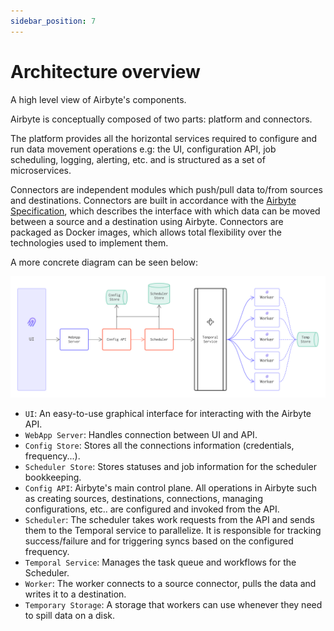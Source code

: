 ```yaml
---
sidebar_position: 7 
---
```


# Architecture overview

A high level view of Airbyte's components.

Airbyte is conceptually composed of two parts: platform and connectors. 

The platform provides all the horizontal services required to configure and run data movement operations e.g: the UI, configuration API, job scheduling, logging, alerting, etc. and is structured as a set of microservices. 

Connectors are independent modules which push/pull data to/from sources and destinations. Connectors are built in accordance with the [Airbyte Specification](./airbyte-specification.md), which describes the interface with which data can be moved between a source and a destination using Airbyte. Connectors are packaged as Docker images, which allows total flexibility over the technologies used to implement them. 

A more concrete diagram can be seen below:

![3.048-Kilometer view](../.gitbook/assets/understanding_airbyte_high_level_architecture.png)

* `UI`: An easy-to-use graphical interface for interacting with the Airbyte API.
* `WebApp Server`: Handles connection between UI and API.
* `Config Store`: Stores all the connections information \(credentials, frequency...\).
* `Scheduler Store`: Stores statuses and job information for the scheduler bookkeeping.
* `Config API`: Airbyte's main control plane. All operations in Airbyte such as creating sources, destinations, connections, managing configurations, etc.. are configured and invoked from the API.
* `Scheduler`: The scheduler takes work requests from the API and sends them to the Temporal service to parallelize. It is responsible for tracking success/failure and for triggering syncs based on the configured frequency.
* `Temporal Service`: Manages the task queue and workflows for the Scheduler. 
* `Worker`: The worker connects to a source connector, pulls the data and writes it to a destination.
* `Temporary Storage`: A storage that workers can use whenever they need to spill data on a disk.

